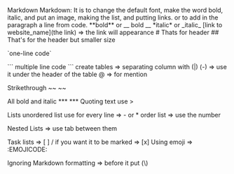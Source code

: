 Markdown
Markdown: It is to change the default font, make the word bold, italic, and put an image, making the list, and putting links. or to add in the paragraph a line from code. 
\*\*bold\*\*  or \_\_ bold \_\_
\*italic\* or \_italic\_
[link to website_name](the link) => the link will appearance 
\# Thats for header
\#\# That's for the header but smaller size

\`one-line code\`

\`\`\`
multiple line code
\`\`\`
create tables => separating column with (\|)
(-) => use it under the header of the table
@ => for mention

Strikethrough	~~ ~~

All bold and italic	\*\*\* \*\*\*
Quoting text use \>


Lists
unordered list  use for every line =>  \- or \*
order list => use the number

Nested Lists => use tab between them 

Task lists => \[ \]  / if you want it to be marked => \[x\]
Using emoji => \:EMOJICODE\:

Ignoring Markdown formatting => before it put (\\)